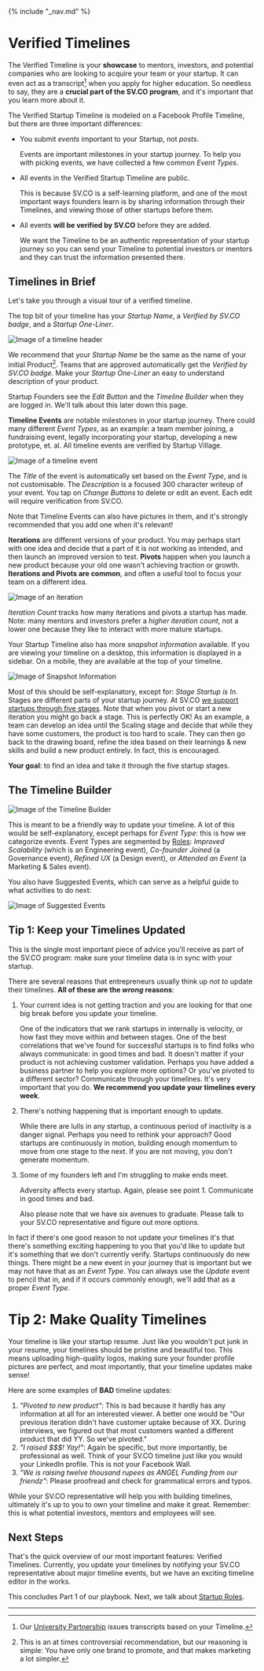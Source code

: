 {% include "_nav.md" %}

# Verified Timelines

The Verified Timeline is your **showcase** to mentors, investors, and potential companies who are looking to acquire your team or your startup. It can even act as a transcript[^1] when you apply for higher education. So needless to say, they are a **crucial part of the SV.CO program**, and it's important that you learn more about it.

The Verified Startup Timeline is modeled on a Facebook Profile Timeline, but there are three important differences:
  
* You submit *events* important to your Startup, not *posts*.
  
  Events are important milestones in your startup journey. To help you with picking events, we have collected a few common *Event Types*.
* All events in the Verified Startup Timeline are public.

  This is because SV.CO is a self-learning platform, and one of the most important ways founders learn is by sharing information through their Timelines, and viewing those of other startups before them. 
* All events **will be verified by SV.CO** before they are added.

  We want the Timeline to be an authentic representation of your startup journey so you can send your Timeline to potential investors or mentors and they can trust the information presented there.
   
## Timelines in Brief

Let's take you through a visual tour of a verified timeline.

The top bit of your timeline has your *Startup Name*, a *Verified by SV.CO badge*, and a *Startup One-Liner*.

![Image of a timeline header](images/timeline3.png)

We recommend that your *Startup Name* be the same as the name of your initial Product[^2]. Teams that are approved automatically get the *Verified by SV.CO badge*. Make your *Startup One-Liner* an easy to understand description of your product.

Startup Founders see the *Edit Button* and the *Timeline Builder* when they are logged in. We'll talk about this later down this page.

**Timeline Events** are notable milestones in your startup journey. There could many different *Event Types*, as an example: a team member joining, a fundraising event, legally incorporating your startup, developing a new prototype, et. al. All timeline events are verified by Startup Village.

![Image of a timeline event](images/timeline1.png)

The *Title* of the event is automatically set based on the *Event Type*, and is not customisable. The *Description* is a focused 300 character writeup of your event. You tap on *Change Buttons* to delete or edit an event. Each edit will require verification from SV.CO.

Note that Timeline Events can also have pictures in them, and it's strongly recommended that you add one when it's relevant!

**Iterations** are different versions of your product. You may perhaps start with one idea and decide that a part of it is not working as intended, and then launch an improved version to test. **Pivots** happen when you launch a new product because your old one wasn't achieving traction or growth. **Iterations and Pivots are common**, and often a useful tool to focus your team on a different idea.

![Image of an iteration](images/timeline2.png)

*Iteration Count* tracks how many iterations and pivots a startup has made. Note: many mentors and investors prefer a *higher iteration count*, not a lower one because they like to interact with more mature startups.

Your Startup Timeline also has more *snapshot information* available. If you are viewing your timeline on a desktop, this information is displayed in a sidebar. On a mobile, they are available at the top of your timeline.

![Image of Snapshot Information](images/timeline4.png)

Most of this should be self-explanatory, except for: *Stage Startup is In*. Stages are different parts of your startup journey. At SV.CO [we support startups through five stages](5-startup-stages.md). Note that when you pivot or start a new iteration you might go back a stage. This is perfectly OK! As an example, a team can develop an idea until the Scaling stage and decide that while they have some customers, the product is too hard to scale. They can then go back to the drawing board, refine the idea based on their learnings & new skills and build a new product entirely. In fact, this is encouraged. 

**Your goal**: to find an idea and take it through the five startup stages.

## The Timeline Builder

![Image of the Timeline Builder](images/timeline5.png)

This is meant to be a friendly way to update your timeline. A lot of this would be self-explanatory, except perhaps for *Event Type*: this is how we categorize events. Event Types are segmented by [Roles](4-startup-roles.md): *Improved Scalability* (which is an Engineering event), *Co-founder Joined* (a Governance event), *Refined UX* (a Design event), or *Attended an Event* (a Marketing & Sales event).

You also have Suggested Events, which can serve as a helpful guide to what activities to do next:

![Image of Suggested Events](images/timeline6.png)

## Tip 1: Keep your Timelines Updated

This is the single most important piece of advice you'll receive as part of the SV.CO program: make sure your timeline data is in sync with your startup.

There are several reasons that entrepreneurs usually think up *not to* update their timelines. **All of these are the *wrong* reasons**:

1. Your current idea is not getting traction and you are looking for that one big break before you update your timeline.

   One of the indicators that we rank startups in internally is velocity, or how fast they move within and between stages. One of the best correlations that we've found for successful startups is to find folks who always communicate: in good times and bad. It doesn't matter if your product is not achieving customer validation. Perhaps you have added a business partner to help you explore more options? Or you've pivoted to a different sector? Communicate through your timelines. It's very important that you do. **We recommend you update your timelines every week**.

2. There's nothing happening that is important enough to update.

   While there are lulls in any startup, a continuous period of inactivity is a danger signal. Perhaps you need to rethink your approach? Good startups are continuously in motion, building enough momentum to move from one stage to the next. If you are not moving, you don't generate momentum.

3. Some of my founders left and I'm struggling to make ends meet.

   Adversity affects every startup. Again, please see point 1. Communicate in good times and bad. 
   
   Also please note that we have six avenues to graduate. Please talk to your SV.CO representative and figure out more options.
   
In fact if there's one good reason to not update your timelines it's that there's something exciting happening to you that you'd like to update but it's something that we don't currently verify. Startups continuously do new things. There might be a new event in your journey that is important but we may not have that as an *Event Type*. You can always use the *Update* event to pencil that in, and if it occurs commonly enough, we'll add that as a proper *Event Type*.

# Tip 2: Make Quality Timelines

Your timeline is like your startup resume. Just like you wouldn't put junk in your resume, your timelines should be pristine and beautiful too. This means uploading high-quality logos, making sure your founder profile pictures are perfect, and most importantly, that your timeline updates make sense!

Here are some examples of **BAD** timeline updates:

1. *"Pivoted to new product"*: This is bad because it hardly has any information at all for an interested viewer. A better one would be "Our previous iteration didn't have customer uptake because of XX. During interviews, we figured out that most customers wanted a different product that did YY. So we've pivoted."
2. *"I raised $$$! Yay!"*: Again be specific, but more importantly, be professional as well. Think of your SV.CO timeline just like you would your LinkedIn profile. This is not your Facebook Wall.
3. *"We is raising twelve thousand rupees as ANGEL Funding from our friendz"*: Please proofread and check for grammatical errors and typos.

While your SV.CO representative will help you with building timelines, ultimately it's up to you to own your timeline and make it great. Remember: this is what potential investors, mentors and employees will see.

## Next Steps

That's the quick overview of our most important features: Verified Timelines. Currently, you update your timelines by notifying your SV.CO representative about major timeline events, but we have an exciting timeline editor in the works.

This concludes Part 1 of our playbook. Next, we talk about [Startup Roles](4-startup-roles.md).

---
[^1]: Our [University Partnership](1-partnership.md) issues transcripts based on your Timeline.
[^2]: This is an at times controversial recommendation, but our reasoning is simple: You have only one brand to promote, and that makes marketing a lot simpler.
